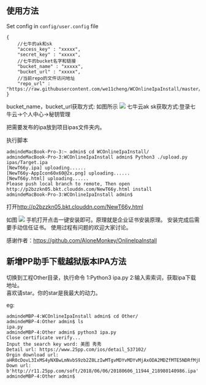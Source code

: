 ## 使用方法
Set config in `config/user.config` file

```
{
    //七牛的ak和sk
	"access_key" : "xxxxx",   
	"secret_key" : "xxxxx",
    //七牛的bucket名字和链接
	"bucket_name" : "xxxxx",
	"bucket_url" : "xxxxx",
    //当前repo的文件访问地址
	"repo_url" : "https://raw.githubusercontent.com/we11cheng/WCOnlineIpaInstall/master/"
}
```
bucket_name，bucket_url获取方式:
如图所示
![](http://p2bzzkn05.bkt.clouddn.com/18-4-16/14187784.jpg)
 七牛云ak sk获取方式:登录七牛云->个人中心->秘钥管理
 
 把需要发布的ipa放到项目ipas文件夹内。
 
 执行脚本

```
admindeMacBook-Pro-3:~ admin$ cd WCOnlineIpaInstall/
admindeMacBook-Pro-3:WCOnlineIpaInstall admin$ Python3 ./upload.py ipas/Target.ipa 
[NewT66y.ipa] uploading......
[NewT66y-AppIcon60x60@2x.png] uploading......
[NewT66y.html] uploading......
Please push local branch to remote, Then open http://p2bzzkn05.bkt.clouddn.com/NewT66y.html install
admindeMacBook-Pro-3:WCOnlineIpaInstall admin$ 

```
打开<http://p2bzzkn05.bkt.clouddn.com/NewT66y.html>

如图
![](http://p2bzzkn05.bkt.clouddn.com/18-4-16/95646189.jpg)
手机打开点击一键安装即可。原理就是企业证书安装原理。
安装完成后需要手动信任证书。
使用过程有问题的欢迎大家讨论。

感谢作者：<https://github.com/AloneMonkey/OnlineIpaInstall>

## 新增PP助手下载越狱版本IPA方法
切换到工程Other目录，执行命令 1:Python3 ipa.py 2:输入索索词，获取ipa下载地址。    
喜欢请star。你的star是我最大的动力。

eg:

```
admindeMBP-4:WCOnlineIpaInstall admin$ cd Other/
admindeMBP-4:Other admin$ ls
ipa.py
admindeMBP-4:Other admin$ python3 ipa.py 
Close certificate verify...
Input the search key word: 美图 秀秀
Detail url: https://www.25pp.com/ios/detail_537102/
Orgin download url: aHR0cDovL3IxMS4yNXBwLmNvbS9zb2Z0LzIwMTgvMDYvMDYvMjAxODA2MDZfMTE5NDRfMjE4OTgwMTQwOTg2LmlwYQ==
Down url: b'http://r11.25pp.com/soft/2018/06/06/20180606_11944_218980140986.ipa'
admindeMBP-4:Other admin$ 
```
